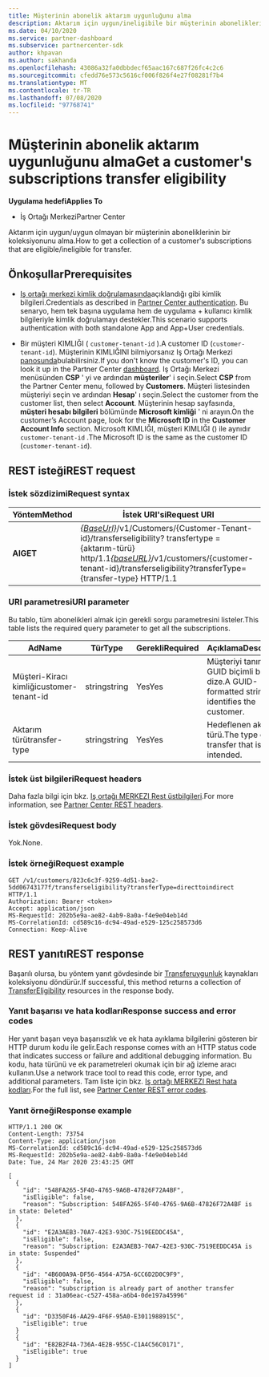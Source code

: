 ```yaml
---
title: Müşterinin abonelik aktarım uygunluğunu alma
description: Aktarım için uygun/ineligibile bir müşterinin aboneliklerinin bir koleksiyonunu alma.
ms.date: 04/10/2020
ms.service: partner-dashboard
ms.subservice: partnercenter-sdk
author: khpavan
ms.author: sakhanda
ms.openlocfilehash: 43086a32fa0dbbdecf65aac167c687f26fc4c2c6
ms.sourcegitcommit: cfedd76e573c5616cf006f826f4e27f08281f7b4
ms.translationtype: MT
ms.contentlocale: tr-TR
ms.lasthandoff: 07/08/2020
ms.locfileid: "97768741"
---
```

# <a name="get-a-customers-subscriptions-transfer-eligibility"></a><span data-ttu-id="a0e8a-103">Müşterinin abonelik aktarım uygunluğunu alma</span><span class="sxs-lookup"><span data-stu-id="a0e8a-103">Get a customer's subscriptions transfer eligibility</span></span>

<span data-ttu-id="a0e8a-104">**Uygulama hedefi**</span><span class="sxs-lookup"><span data-stu-id="a0e8a-104">**Applies To**</span></span>

- <span data-ttu-id="a0e8a-105">İş Ortağı Merkezi</span><span class="sxs-lookup"><span data-stu-id="a0e8a-105">Partner Center</span></span>

<span data-ttu-id="a0e8a-106">Aktarım için uygun/uygun olmayan bir müşterinin aboneliklerinin bir koleksiyonunu alma.</span><span class="sxs-lookup"><span data-stu-id="a0e8a-106">How to get a collection of a customer's subscriptions that are eligible/ineligible for transfer.</span></span>

## <a name="prerequisites"></a><span data-ttu-id="a0e8a-107">Önkoşullar</span><span class="sxs-lookup"><span data-stu-id="a0e8a-107">Prerequisites</span></span>

- <span data-ttu-id="a0e8a-108">[Iş ortağı merkezi kimlik doğrulamasında](partner-center-authentication.md)açıklandığı gibi kimlik bilgileri.</span><span class="sxs-lookup"><span data-stu-id="a0e8a-108">Credentials as described in [Partner Center authentication](partner-center-authentication.md).</span></span> <span data-ttu-id="a0e8a-109">Bu senaryo, hem tek başına uygulama hem de uygulama + kullanıcı kimlik bilgileriyle kimlik doğrulamayı destekler.</span><span class="sxs-lookup"><span data-stu-id="a0e8a-109">This scenario supports authentication with both standalone App and App+User credentials.</span></span>

- <span data-ttu-id="a0e8a-110">Bir müşteri KIMLIĞI ( `customer-tenant-id` ).</span><span class="sxs-lookup"><span data-stu-id="a0e8a-110">A customer ID (`customer-tenant-id`).</span></span> <span data-ttu-id="a0e8a-111">Müşterinin KIMLIĞINI bilmiyorsanız Iş Ortağı Merkezi [panosunda](https://partner.microsoft.com/dashboard)bulabilirsiniz.</span><span class="sxs-lookup"><span data-stu-id="a0e8a-111">If you don't know the customer's ID, you can look it up in the Partner Center [dashboard](https://partner.microsoft.com/dashboard).</span></span> <span data-ttu-id="a0e8a-112">Iş Ortağı Merkezi menüsünden **CSP** ' yi ve ardından **müşteriler**' i seçin.</span><span class="sxs-lookup"><span data-stu-id="a0e8a-112">Select **CSP** from the Partner Center menu, followed by **Customers**.</span></span> <span data-ttu-id="a0e8a-113">Müşteri listesinden müşteriyi seçin ve ardından **Hesap**' ı seçin.</span><span class="sxs-lookup"><span data-stu-id="a0e8a-113">Select the customer from the customer list, then select **Account**.</span></span> <span data-ttu-id="a0e8a-114">Müşterinin hesap sayfasında, **müşteri hesabı bilgileri** bölümünde **Microsoft kimliği** ' ni arayın.</span><span class="sxs-lookup"><span data-stu-id="a0e8a-114">On the customer’s Account page, look for the **Microsoft ID** in the **Customer Account Info** section.</span></span> <span data-ttu-id="a0e8a-115">Microsoft KIMLIĞI, müşteri KIMLIĞI () ile aynıdır `customer-tenant-id` .</span><span class="sxs-lookup"><span data-stu-id="a0e8a-115">The Microsoft ID is the same as the customer ID  (`customer-tenant-id`).</span></span>

## <a name="rest-request"></a><span data-ttu-id="a0e8a-116">REST isteği</span><span class="sxs-lookup"><span data-stu-id="a0e8a-116">REST request</span></span>

### <a name="request-syntax"></a><span data-ttu-id="a0e8a-117">İstek sözdizimi</span><span class="sxs-lookup"><span data-stu-id="a0e8a-117">Request syntax</span></span>

| <span data-ttu-id="a0e8a-118">Yöntem</span><span class="sxs-lookup"><span data-stu-id="a0e8a-118">Method</span></span>  | <span data-ttu-id="a0e8a-119">İstek URI'si</span><span class="sxs-lookup"><span data-stu-id="a0e8a-119">Request URI</span></span>                                                                                          |
|---------|------------------------------------------------------------------------------------------------------|
| <span data-ttu-id="a0e8a-120">**Al**</span><span class="sxs-lookup"><span data-stu-id="a0e8a-120">**GET**</span></span> | <span data-ttu-id="a0e8a-121">[*{BaseUrl}*](partner-center-rest-urls.md)/v1/Customers/{Customer-Tenant-id}/transferseligibility? transfertype = {aktarım-türü} http/1.1</span><span class="sxs-lookup"><span data-stu-id="a0e8a-121">[*{baseURL}*](partner-center-rest-urls.md)/v1/customers/{customer-tenant-id}/transferseligibility?transferType={transfer-type} HTTP/1.1</span></span> |

### <a name="uri-parameter"></a><span data-ttu-id="a0e8a-122">URI parametresi</span><span class="sxs-lookup"><span data-stu-id="a0e8a-122">URI parameter</span></span>

<span data-ttu-id="a0e8a-123">Bu tablo, tüm abonelikleri almak için gerekli sorgu parametresini listeler.</span><span class="sxs-lookup"><span data-stu-id="a0e8a-123">This table lists the required query parameter to get all the subscriptions.</span></span>

| <span data-ttu-id="a0e8a-124">Ad</span><span class="sxs-lookup"><span data-stu-id="a0e8a-124">Name</span></span>               | <span data-ttu-id="a0e8a-125">Tür</span><span class="sxs-lookup"><span data-stu-id="a0e8a-125">Type</span></span>   | <span data-ttu-id="a0e8a-126">Gerekli</span><span class="sxs-lookup"><span data-stu-id="a0e8a-126">Required</span></span> | <span data-ttu-id="a0e8a-127">Açıklama</span><span class="sxs-lookup"><span data-stu-id="a0e8a-127">Description</span></span>                                           |
|--------------------|--------|----------|-------------------------------------------------------|
| <span data-ttu-id="a0e8a-128">Müşteri-Kiracı kimliği</span><span class="sxs-lookup"><span data-stu-id="a0e8a-128">customer-tenant-id</span></span> | <span data-ttu-id="a0e8a-129">string</span><span class="sxs-lookup"><span data-stu-id="a0e8a-129">string</span></span> | <span data-ttu-id="a0e8a-130">Yes</span><span class="sxs-lookup"><span data-stu-id="a0e8a-130">Yes</span></span>      | <span data-ttu-id="a0e8a-131">Müşteriyi tanımlayan GUID biçimli bir dize.</span><span class="sxs-lookup"><span data-stu-id="a0e8a-131">A GUID-formatted string that identifies the customer.</span></span> |
| <span data-ttu-id="a0e8a-132">Aktarım türü</span><span class="sxs-lookup"><span data-stu-id="a0e8a-132">transfer-type</span></span>      | <span data-ttu-id="a0e8a-133">string</span><span class="sxs-lookup"><span data-stu-id="a0e8a-133">string</span></span> | <span data-ttu-id="a0e8a-134">Yes</span><span class="sxs-lookup"><span data-stu-id="a0e8a-134">Yes</span></span>      | <span data-ttu-id="a0e8a-135">Hedeflenen aktarım türü.</span><span class="sxs-lookup"><span data-stu-id="a0e8a-135">The type of transfer that is intended.</span></span>                |

### <a name="request-headers"></a><span data-ttu-id="a0e8a-136">İstek üst bilgileri</span><span class="sxs-lookup"><span data-stu-id="a0e8a-136">Request headers</span></span>

<span data-ttu-id="a0e8a-137">Daha fazla bilgi için bkz. [Iş ortağı MERKEZI Rest üstbilgileri](headers.md).</span><span class="sxs-lookup"><span data-stu-id="a0e8a-137">For more information, see [Partner Center REST headers](headers.md).</span></span>

### <a name="request-body"></a><span data-ttu-id="a0e8a-138">İstek gövdesi</span><span class="sxs-lookup"><span data-stu-id="a0e8a-138">Request body</span></span>

<span data-ttu-id="a0e8a-139">Yok.</span><span class="sxs-lookup"><span data-stu-id="a0e8a-139">None.</span></span>

### <a name="request-example"></a><span data-ttu-id="a0e8a-140">İstek örneği</span><span class="sxs-lookup"><span data-stu-id="a0e8a-140">Request example</span></span>

```http
GET /v1/customers/823c6c3f-9259-4d51-bae2-5dd06743177f/transferseligibility?transferType=directtoindirect HTTP/1.1
Authorization: Bearer <token>
Accept: application/json
MS-RequestId: 202b5e9a-ae82-4ab9-8a0a-f4e9e04eb14d
MS-CorrelationId: cd589c16-dc94-49ad-e529-125c258573d6
Connection: Keep-Alive
```

## <a name="rest-response"></a><span data-ttu-id="a0e8a-141">REST yanıtı</span><span class="sxs-lookup"><span data-stu-id="a0e8a-141">REST response</span></span>

<span data-ttu-id="a0e8a-142">Başarılı olursa, bu yöntem yanıt gövdesinde bir [Transferuygunluk](transfer-eligibility-resources.md) kaynakları koleksiyonu döndürür.</span><span class="sxs-lookup"><span data-stu-id="a0e8a-142">If successful, this method returns a collection of [TransferEligibility](transfer-eligibility-resources.md) resources in the response body.</span></span>

### <a name="response-success-and-error-codes"></a><span data-ttu-id="a0e8a-143">Yanıt başarısı ve hata kodları</span><span class="sxs-lookup"><span data-stu-id="a0e8a-143">Response success and error codes</span></span>

<span data-ttu-id="a0e8a-144">Her yanıt başarı veya başarısızlık ve ek hata ayıklama bilgilerini gösteren bir HTTP durum kodu ile gelir.</span><span class="sxs-lookup"><span data-stu-id="a0e8a-144">Each response comes with an HTTP status code that indicates success or failure and additional debugging information.</span></span> <span data-ttu-id="a0e8a-145">Bu kodu, hata türünü ve ek parametreleri okumak için bir ağ izleme aracı kullanın.</span><span class="sxs-lookup"><span data-stu-id="a0e8a-145">Use a network trace tool to read this code, error type, and additional parameters.</span></span> <span data-ttu-id="a0e8a-146">Tam liste için bkz. [Iş ortağı MERKEZI Rest hata kodları](error-codes.md).</span><span class="sxs-lookup"><span data-stu-id="a0e8a-146">For the full list, see [Partner Center REST error codes](error-codes.md).</span></span>

### <a name="response-example"></a><span data-ttu-id="a0e8a-147">Yanıt örneği</span><span class="sxs-lookup"><span data-stu-id="a0e8a-147">Response example</span></span>

```http
HTTP/1.1 200 OK
Content-Length: 73754
Content-Type: application/json
MS-CorrelationId: cd589c16-dc94-49ad-e529-125c258573d6
MS-RequestId: 202b5e9a-ae82-4ab9-8a0a-f4e9e04eb14d
Date: Tue, 24 Mar 2020 23:43:25 GMT

[
  {
    "id": "548FA265-5F40-4765-9A6B-47826F72A4BF",
    "isEligible": false,
    "reason": "Subscription: 548FA265-5F40-4765-9A6B-47826F72A4BF is in state: Deleted"
  },
  {
    "id": "E2A3AEB3-70A7-42E3-930C-7519EEDDC45A",
    "isEligible": false,
    "reason": "Subscription: E2A3AEB3-70A7-42E3-930C-7519EEDDC45A is in state: Suspended"
  },
  {
    "id": "4B600A9A-DF56-4564-A75A-6CC6D2D0C9F9",
    "isEligible": false,
    "reason": "subscription is already part of another transfer request id : 31a06eac-c527-458a-a6b4-0de197a45996"
  },
  {
    "id": "D3350F46-AA29-4F6F-95A0-E3011988915C",
    "isEligible": true
  }
  {
    "id": "E82B2F4A-736A-4E2B-955C-C1A4C56C0171",
    "isEligible": true
  }
]
```
